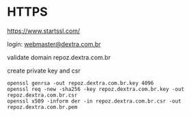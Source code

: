 # HTTPS

https://www.startssl.com/

login: webmaster@dextra.com.br

validate domain repoz.dextra.com.br

create private key and csr

```shell
openssl genrsa -out repoz.dextra.com.br.key 4096
openssl req -new -sha256 -key repoz.dextra.com.br.key -out repoz.dextra.com.br.csr
openssl x509 -inform der -in repoz.dextra.com.br.csr -out repoz.dextra.com.br.pem
```


